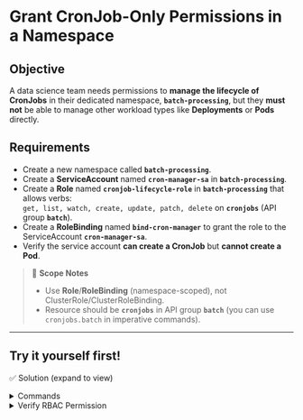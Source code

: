 # Grant CronJob-Only Permissions in a Namespace

## Objective
A data science team needs permissions to **manage the lifecycle of CronJobs** in their dedicated namespace, **`batch-processing`**, but they **must not** be able to manage other workload types like **Deployments** or **Pods** directly.

## Requirements
- Create a new namespace called **`batch-processing`**.
- Create a **ServiceAccount** named **`cron-manager-sa`** in **`batch-processing`**.
- Create a **Role** named **`cronjob-lifecycle-role`** in **`batch-processing`** that allows verbs:  
  `get, list, watch, create, update, patch, delete` on **`cronjobs`** (API group **`batch`**).
- Create a **RoleBinding** named **`bind-cron-manager`** to grant the role to the ServiceAccount **`cron-manager-sa`**.
- Verify the service account **can create a CronJob** but **cannot create a Pod**.

> 📝 **Scope Notes**
> - Use **Role**/**RoleBinding** (namespace-scoped), not ClusterRole/ClusterRoleBinding.
> - Resource should be **`cronjobs`** in API group **`batch`** (you can use `cronjobs.batch` in imperative commands).

---

## Try it yourself first!

✅ Solution (expand to view)

<details><summary>Commands</summary>

```bash

# Namespace
kubectl create namespace batch-processing

# ServiceAccount
kubectl create sa cron-manager-sa -n batch-processing

# Role
kubectl create role cronjob-lifecycle-role \
  -n batch-processing \
  --verb=get,list,watch,create,update,patch,delete \
  --resource=cronjobs.batch

# RoleBinding
kubectl create rolebinding bind-cron-manager \
  -n batch-processing \
  --role=cronjob-lifecycle-role \
  --serviceaccount=batch-processing:cron-manager-sa

</details>

<details><summary>YAML</summary>

```yaml
apiVersion: v1
kind: ServiceAccount
metadata:
  name: cron-manager-sa
  namespace: batch-processing
---
apiVersion: rbac.authorization.k8s.io/v1
kind: Role
metadata:
  name: cronjob-lifecycle-role
  namespace: batch-processing
rules:
  - apiGroups: ["batch"]
    resources: ["cronjobs"]
    verbs: ["get", "list", "watch", "create", "update", "patch", "delete"]
---
apiVersion: rbac.authorization.k8s.io/v1
kind: RoleBinding
metadata:
  name: bind-cron-manager
  namespace: batch-processing
subjects:
  - kind: ServiceAccount
    name: cron-manager-sa
    namespace: batch-processing
roleRef:
  apiGroup: rbac.authorization.k8s.io
  kind: Role
  name: cronjob-lifecycle-role
```

</details>


<details><summary>Verify RBAC Permission</summary>
  
```bash
# Should succeed
kubectl auth can-i create cronjobs.batch \
  --as=system:serviceaccount:batch-processing:cron-manager-sa \
  -n batch-processing

# Should fail
kubectl auth can-i create pods \
  --as=system:serviceaccount:batch-processing:cron-manager-sa \
  -n batch-processing
```

</details>
